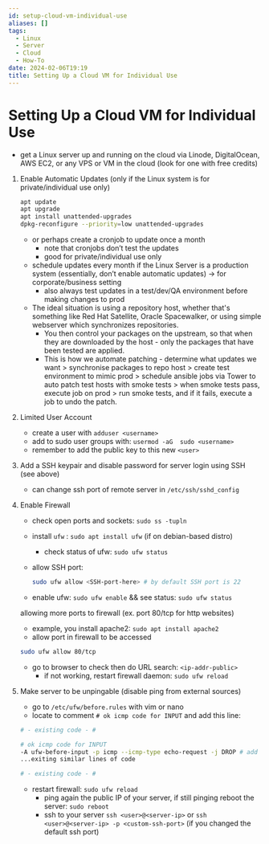 ```yaml
---
id: setup-cloud-vm-individual-use
aliases: []
tags:
  - Linux
  - Server
  - Cloud
  - How-To
date: 2024-02-06T19:19
title: Setting Up a Cloud VM for Individual Use
---
```

<!-- 2024-02-06-1919 (February 6, 2024 7:19 PM) -->

# Setting Up a Cloud VM for Individual Use
- get a Linux server up and running on the cloud via Linode, DigitalOcean, AWS EC2, or any VPS or VM in the cloud (look for one with free credits)
1. Enable Automatic Updates (only if the Linux system is for private/individual use only)
    
    ```bash
    apt update
    apt upgrade
    apt install unattended-upgrades
    dpkg-reconfigure --priority=low unattended-upgrades
    ```
    
    - or perhaps create a cronjob to update once a month
        - note that cronjobs don’t test the updates
        - good for private/individual use only
    - schedule updates every month if the Linux Server is a production system (essentially, don’t enable automatic updates) → for corporate/business setting
        - also always test updates in a test/dev/QA environment before making changes to prod
    - The ideal situation is using a repository host, whether that's something like Red Hat Satellite, Oracle Spacewalker, or using simple webserver which synchronizes repositories.
        - You then control your packages on the upstream, so that when they are downloaded by the host - only the packages that have been tested are applied.
        - This is how we automate patching - determine what updates we want > synchronise packages to repo host > create test environment to mimic prod > schedule ansible jobs via Tower to auto patch test hosts with smoke tests > when smoke tests pass, execute job on prod > run smoke tests, and if it fails, execute a job to undo the patch.
2. Limited User Account
    - create a user with `adduser <username>`
    - add to sudo user groups with: `usermod -aG  sudo <username>`
    - remember to add the public key to this new `<user>`
3. Add a SSH keypair and disable password for server login using SSH (see above)
    - can change ssh port of remote server in `/etc/ssh/sshd_config`
4. Enable Firewall
    - check open ports and sockets: `sudo ss -tupln`
    - install `ufw` : `sudo apt install ufw` (if on debian-based distro)
        - check status of ufw: `sudo ufw status`
    - allow SSH port:
        
        ```bash
        sudo ufw allow <SSH-port-here> # by default SSH port is 22
        ```
        
    - enable ufw: `sudo ufw enable` && see status: `sudo ufw status`
    
    allowing more ports to firewall (ex. port 80/tcp for http websites)
    
    - example, you install apache2: `sudo apt install apache2`
    - allow port in firewall to be accessed
    
    ```bash
    sudo ufw allow 80/tcp
    ```
    
    - go to browser to check then do URL search: `<ip-addr-public>`
        - if not working, restart firewall daemon: `sudo ufw reload`
5. Make server to be unpingable (disable ping from external sources)
    - go to `/etc/ufw/before.rules` with vim or nano
    - locate to comment `# ok icmp code for INPUT` and add this line:
    
    ```bash
    # - existing code - #
    
    # ok icmp code for INPUT
    -A ufw-before-input -p icmp --icmp-type echo-request -j DROP # add this
    ...exiting similar lines of code
    
    # - existing code - #
    ```
    
    - restart firewall: `sudo ufw reload`
        - ping again the public IP of your server, if still pinging reboot the server: `sudo reboot`
        - ssh to your server `ssh <user>@<server-ip>` or `ssh <user>@<server-ip> -p <custom-ssh-port>` (if you changed the default ssh port)
